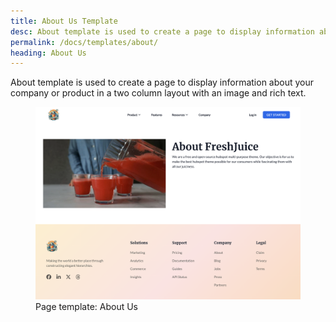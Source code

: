 ```yaml
---
title: About Us Template
desc: About template is used to create a page to display information about your company or product in a two column layout with an image and rich text.
permalink: /docs/templates/about/
heading: About Us
---
```


About template is used to create a page to display information about your company or product in a two column layout with an image and rich text.

<figure>
  <img src="./about.png" alt="About Page composed of two column section" eleventy:widths="500">
  <figcaption>Page template: About Us</figcaption>
</figure>
